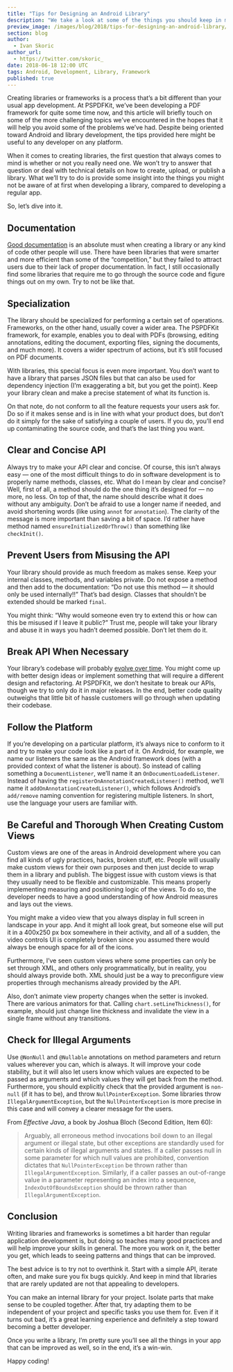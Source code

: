 ```yaml
---
title: "Tips for Designing an Android Library"
description: "We take a look at some of the things you should keep in mind when designing an Android library."
preview_image: /images/blog/2018/tips-for-designing-an-android-library/article-header.png
section: blog
author:
  - Ivan Skoric
author_url:
  - https://twitter.com/skoric_
date: 2018-06-18 12:00 UTC
tags: Android, Development, Library, Framework
published: true
---
```


Creating libraries or frameworks is a process that’s a bit different than your usual app development. At PSPDFKit, we’ve been developing a PDF framework for quite some time now, and this article will briefly touch on some of the more challenging topics we’ve encountered in the hopes that it will help you avoid some of the problems we’ve had. Despite being oriented toward Android and library development, the tips provided here might be useful to any developer on any platform.

When it comes to creating libraries, the first question that always comes to mind is whether or not you really need one. We won’t try to answer that question or deal with technical details on how to create, upload, or publish a library. What we’ll try to do is provide some insight into the things you might not be aware of at first when developing a library, compared to developing a regular app.

So, let’s dive into it.

## Documentation

[Good documentation](/guides/android/current/) is an absolute must when creating a library or any kind of code other people will use. There have been libraries that were smarter and more efficient than some of the “competition,” but they failed to attract users due to their lack of proper documentation. In fact, I still occasionally find some libraries that require me to go through the source code and figure things out on my own. Try to not be like that.

## Specialization

The library should be specialized for performing a certain set of operations. Frameworks, on the other hand, usually cover a wider area. The PSPDFKit framework, for example, enables you to deal with PDFs (browsing, editing annotations, editing the document, exporting files, signing the documents, and much more). It covers a wider spectrum of actions, but it’s still focused on PDF documents.

With libraries, this special focus is even more important. You don’t want to have a library that parses JSON files but that can also be used for dependency injection (I’m exaggerating a bit, but you get the point). Keep your library clean and make a precise statement of what its function is.

On that note, do not conform to all the feature requests your users ask for. Do so if it makes sense and is in line with what your product does, but don’t do it simply for the sake of satisfying a couple of users. If you do, you’ll end up contaminating the source code, and that’s the last thing you want.

## Clear and Concise API

Always try to make your API clear and concise. Of course, this isn’t always easy — one of the most difficult things to do in software development is to properly name methods, classes, etc. What do I mean by clear and concise? Well, first of all, a method should do the one thing it’s designed for — no more, no less. On top of that, the name should describe what it does without any ambiguity. Don’t be afraid to use a longer name if needed, and avoid shortening words (like using `annot` for `annotation`). The clarity of the message is more important than saving a bit of space. I’d rather have method named `ensureInitializedOrThrow()` than something like `checkInit()`.

## Prevent Users from Misusing the API

Your library should provide as much freedom as makes sense. Keep your internal classes, methods, and variables private. Do not expose a method and then add to the documentation: “Do not use this method — it should only be used internally!!” That’s bad design. Classes that shouldn’t be extended should be marked `final`.

You might think: “Why would someone even try to extend this or how can this be misused if I leave it public?” Trust me, people will take your library and abuse it in ways you hadn’t deemed possible. Don’t let them do it.

## Break API When Necessary

Your library’s codebase will probably [evolve over time](/guides/android/current/migration-guides/pspdfkit-4-4-migration-guide/). You might come up with better design ideas or implement something that will require a different design and refactoring. At PSPDFKit, we don’t hesitate to break our APIs, though we try to only do it in major releases. In the end, better code quality outweighs that little bit of hassle customers will go through when updating their codebase.

## Follow the Platform

If you’re developing on a particular platform, it’s always nice to conform to it and try to make your code look like a part of it. On Android, for example, we name our listeners the same as the Android framework does (with a provided context of what the listener is about). So instead of calling something a `DocumentListener`, we’ll name it an `OnDocumentLoadedListener`. Instead of having the `registerOnAnnotationCreatedListener()` method, we’ll name it `addOnAnnotationCreatedListener()`, which follows Android’s `add/remove` naming convention for registering multiple listeners. In short, use the language your users are familiar with.

## Be Careful and Thorough When Creating Custom Views

Custom views are one of the areas in Android development where you can find all kinds of ugly practices, hacks, broken stuff, etc. People will usually make custom views for their own purposes and then just decide to wrap them in a library and publish. The biggest issue with custom views is that they usually need to be flexible and customizable. This means properly implementing measuring and positioning logic of the views. To do so, the developer needs to have a good understanding of how Android measures and lays out the views.

You might make a video view that you always display in full screen in landscape in your app. And it might all look great, but someone else will put it in a 400x250&nbsp;px box somewhere in their activity, and all of a sudden, the video controls UI is completely broken since you assumed there would always be enough space for all of the icons.

Furthermore, I’ve seen custom views where some properties can only be set through XML, and others only programmatically, but in reality, you should always provide both. XML should just be a way to preconfigure view properties through mechanisms already provided by the API.

Also, don’t animate view property changes when the setter is invoked. There are various animators for that. Calling `chart.setLineThickness()`, for example, should just change line thickness and invalidate the view in a single frame without any transitions.

## Check for Illegal Arguments

Use `@NonNull` and `@Nullable` annotations on method parameters and return values wherever you can, which is always. It will improve your code stability, but it will also let users know which values are expected to be passed as arguments and which values they will get back from the method. Furthermore, you should explicitly check that the provided argument is `non-null` (if it has to be), and throw `NullPointerException`. Some libraries throw `IllegalArgumentException`, but the `NullPointerException` is more precise in this case and will convey a clearer message for the users.

From _Effective Java_, a book by Joshua Bloch (Second Edition, Item 60):

> Arguably, all erroneous method invocations boil down to an illegal argument or illegal state, but other exceptions are standardly used for certain kinds of illegal arguments and states. If a caller passes null in some parameter for which null values are prohibited, convention dictates that `NullPointerException` be thrown rather than `IllegalArgumentException`. Similarly, if a caller passes an out-of-range value in a parameter representing an index into a sequence, `IndexOutOfBoundsException` should be thrown rather than `IllegalArgumentException`.

## Conclusion

Writing libraries and frameworks is sometimes a bit harder than regular application development is, but doing so teaches many good practices and will help improve your skills in general. The more you work on it, the better you get, which leads to seeing patterns and things that can be improved.

The best advice is to try not to overthink it. Start with a simple API, iterate often, and make sure you fix bugs quickly. And keep in mind that libraries that are rarely updated are not that appealing to developers.

You can make an internal library for your project. Isolate parts that make sense to be coupled together. After that, try adapting them to be independent of your project and specific tasks you use them for. Even if it turns out bad, it’s a great learning experience and definitely a step toward becoming a better developer.

Once you write a library, I’m pretty sure you’ll see all the things in your app that can be improved as well, so in the end, it’s a win-win.

Happy coding!

